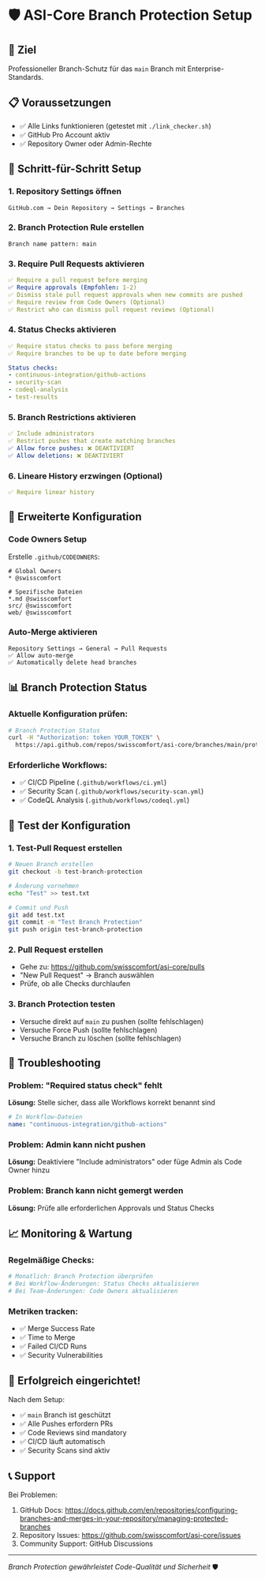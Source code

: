 # 🛡️ ASI-Core Branch Protection Setup

## 🎯 Ziel
Professioneller Branch-Schutz für das `main` Branch mit Enterprise-Standards.

## 📋 Voraussetzungen
- ✅ Alle Links funktionieren (getestet mit `./link_checker.sh`)
- ✅ GitHub Pro Account aktiv
- ✅ Repository Owner oder Admin-Rechte

## 🚀 Schritt-für-Schritt Setup

### 1. Repository Settings öffnen
```
GitHub.com → Dein Repository → Settings → Branches
```

### 2. Branch Protection Rule erstellen
```
Branch name pattern: main
```

### 3. Require Pull Requests aktivieren
```yaml
✅ Require a pull request before merging
✅ Require approvals (Empfohlen: 1-2)
✅ Dismiss stale pull request approvals when new commits are pushed
✅ Require review from Code Owners (Optional)
✅ Restrict who can dismiss pull request reviews (Optional)
```

### 4. Status Checks aktivieren
```yaml
✅ Require status checks to pass before merging
✅ Require branches to be up to date before merging

Status checks:
- continuous-integration/github-actions
- security-scan
- codeql-analysis
- test-results
```

### 5. Branch Restrictions aktivieren
```yaml
✅ Include administrators
✅ Restrict pushes that create matching branches
✅ Allow force pushes: ❌ DEAKTIVIERT
✅ Allow deletions: ❌ DEAKTIVIERT
```

### 6. Lineare History erzwingen (Optional)
```yaml
✅ Require linear history
```

## 🔧 Erweiterte Konfiguration

### Code Owners Setup
Erstelle `.github/CODEOWNERS`:
```
# Global Owners
* @swisscomfort

# Spezifische Dateien
*.md @swisscomfort
src/ @swisscomfort
web/ @swisscomfort
```

### Auto-Merge aktivieren
```
Repository Settings → General → Pull Requests
✅ Allow auto-merge
✅ Automatically delete head branches
```

## 📊 Branch Protection Status

### Aktuelle Konfiguration prüfen:
```bash
# Branch Protection Status
curl -H "Authorization: token YOUR_TOKEN" \
  https://api.github.com/repos/swisscomfort/asi-core/branches/main/protection
```

### Erforderliche Workflows:
- ✅ CI/CD Pipeline (`.github/workflows/ci.yml`)
- ✅ Security Scan (`.github/workflows/security-scan.yml`)
- ✅ CodeQL Analysis (`.github/workflows/codeql.yml`)

## 🧪 Test der Konfiguration

### 1. Test-Pull Request erstellen
```bash
# Neuen Branch erstellen
git checkout -b test-branch-protection

# Änderung vornehmen
echo "Test" >> test.txt

# Commit und Push
git add test.txt
git commit -m "Test Branch Protection"
git push origin test-branch-protection
```

### 2. Pull Request erstellen
- Gehe zu: https://github.com/swisscomfort/asi-core/pulls
- "New Pull Request" → Branch auswählen
- Prüfe, ob alle Checks durchlaufen

### 3. Branch Protection testen
- Versuche direkt auf `main` zu pushen (sollte fehlschlagen)
- Versuche Force Push (sollte fehlschlagen)
- Versuche Branch zu löschen (sollte fehlschlagen)

## 🚨 Troubleshooting

### Problem: "Required status check" fehlt
**Lösung:** Stelle sicher, dass alle Workflows korrekt benannt sind
```yaml
# In Workflow-Dateien
name: "continuous-integration/github-actions"
```

### Problem: Admin kann nicht pushen
**Lösung:** Deaktiviere "Include administrators" oder füge Admin als Code Owner hinzu

### Problem: Branch kann nicht gemergt werden
**Lösung:** Prüfe alle erforderlichen Approvals und Status Checks

## 📈 Monitoring & Wartung

### Regelmäßige Checks:
```bash
# Monatlich: Branch Protection überprüfen
# Bei Workflow-Änderungen: Status Checks aktualisieren
# Bei Team-Änderungen: Code Owners aktualisieren
```

### Metriken tracken:
- ✅ Merge Success Rate
- ✅ Time to Merge
- ✅ Failed CI/CD Runs
- ✅ Security Vulnerabilities

## 🎉 Erfolgreich eingerichtet!

Nach dem Setup:
- ✅ `main` Branch ist geschützt
- ✅ Alle Pushes erfordern PRs
- ✅ Code Reviews sind mandatory
- ✅ CI/CD läuft automatisch
- ✅ Security Scans sind aktiv

## 📞 Support

Bei Problemen:
1. GitHub Docs: https://docs.github.com/en/repositories/configuring-branches-and-merges-in-your-repository/managing-protected-branches
2. Repository Issues: https://github.com/swisscomfort/asi-core/issues
3. Community Support: GitHub Discussions

---

*Branch Protection gewährleistet Code-Qualität und Sicherheit* 🛡️